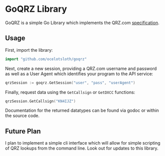 # GoQRZ Library

GoQRZ is a simple Go Library which implements the QRZ.com [specification](https://www.qrz.com/XML/current_spec.html).

## Usage

First, import the library:

```go
import "github.com/ocelotsloth/goqrz"
```

Next, create a new session, providing a QRZ.com username and password as well as a User Agent which identifies your program to the API service:

```go
qrzSession := goqrz.GetSession("user", "pass", "userAgent")
```

Finally, request data using the `GetCallsign` or `GetDXCC` functions:

```go
qrzSession.GetCallsign("KN4IJZ")
```

Documentation for the returned datatypes can be found via godoc or within the source code.

## Future Plan

I plan to implement a simple cli interface which will allow for simple scripting of QRZ lookups from the command line. Look out for updates to this library.
